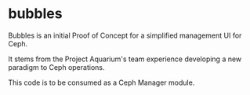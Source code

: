 # bubbles

Bubbles is an initial Proof of Concept for a simplified management UI for Ceph.

It stems from the Project Aquarium's team experience developing a new paradigm
to Ceph operations.

This code is to be consumed as a Ceph Manager module.
